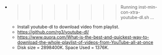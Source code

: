 * >>>>>>>>> Running inst-min-con-xtra-youtube-dl.sh ...
  * Install youtube-dl to download video from playlist.
  * https://github.com/rg3/youtube-dl/
  * https://www.quora.com/What-is-the-best-and-quickest-way-to-download-the-whole-playlist-of-videos-from-YouTube-all-at-once
  * Disk size = 2898400K. Space Used = 1376K.
